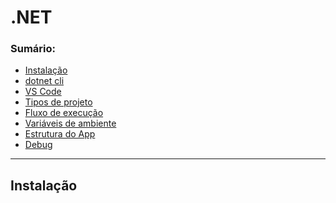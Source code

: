 # .NET

### Sumário:

- [Instalação](#instalação)
- [dotnet cli]()
- [VS Code]()
- [Tipos de projeto]()
- [Fluxo de execução]()
- [Variáveis de ambiente]()
- [Estrutura do App]()
- [Debug]()

---

## Instalação

